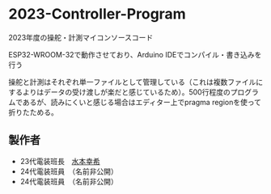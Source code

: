 # 2023-Controller-Program
2023年度の操舵・計測マイコンソースコード

ESP32-WROOM-32で動作させており、Arduino IDEでコンパイル・書き込みを行う

操舵と計測はそれぞれ単一ファイルとして管理している（これは複数ファイルにするよりはデータの受け渡しが楽だと感じているため）。500行程度のプログラムであるが、読みにくいと感じる場合はエディター上でpragma regionを使って折りたためる。

## 製作者
* 23代電装班長　[水本幸希](https://github.com/21km43)
* 24代電装班員　（名前非公開）
* 24代電装班員　（名前非公開）
